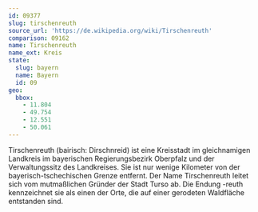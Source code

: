 ```yaml
---
id: 09377
slug: tirschenreuth
source_url: 'https://de.wikipedia.org/wiki/Tirschenreuth'
comparison: 09162
name: Tirschenreuth
name_ext: Kreis
state:
  slug: bayern
  name: Bayern
  id: 09
geo:
  bbox:
    - 11.804
    - 49.754
    - 12.551
    - 50.061
---
```


Tirschenreuth (bairisch: Dirschnreid) ist eine Kreisstadt im gleichnamigen Landkreis im bayerischen Regierungsbezirk Oberpfalz und der Verwaltungssitz des Landkreises. Sie ist nur wenige Kilometer von der bayerisch-tschechischen Grenze entfernt. Der Name Tirschenreuth leitet sich vom mutmaßlichen Gründer der Stadt Turso ab. Die Endung -reuth kennzeichnet sie als einen der Orte, die auf einer gerodeten Waldfläche entstanden sind.
